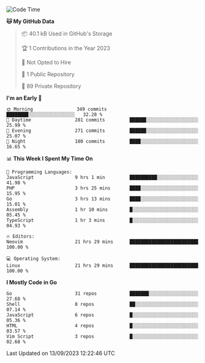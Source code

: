 
<!--START_SECTION:waka-->
![Code Time](http://img.shields.io/badge/Code%20Time-3%2C995%20hrs%2053%20mins-blue)

**🐱 My GitHub Data** 

> 📦 40.1 kB Used in GitHub's Storage 
 > 
> 🏆 1 Contributions in the Year 2023
 > 
> 🚫 Not Opted to Hire
 > 
> 📜 1 Public Repository 
 > 
> 🔑 89 Private Repository 
 > 
**I'm an Early 🐤** 

```text
🌞 Morning                349 commits         ████████░░░░░░░░░░░░░░░░░   32.28 % 
🌆 Daytime                281 commits         ██████░░░░░░░░░░░░░░░░░░░   25.99 % 
🌃 Evening                271 commits         ██████░░░░░░░░░░░░░░░░░░░   25.07 % 
🌙 Night                  180 commits         ████░░░░░░░░░░░░░░░░░░░░░   16.65 % 
```


📊 **This Week I Spent My Time On** 

```text
💬 Programming Languages: 
JavaScript               9 hrs 1 min         ██████████░░░░░░░░░░░░░░░   41.98 % 
PHP                      3 hrs 25 mins       ████░░░░░░░░░░░░░░░░░░░░░   15.95 % 
Go                       3 hrs 13 mins       ████░░░░░░░░░░░░░░░░░░░░░   15.01 % 
Assembly                 1 hr 10 mins        █░░░░░░░░░░░░░░░░░░░░░░░░   05.45 % 
TypeScript               1 hr 3 mins         █░░░░░░░░░░░░░░░░░░░░░░░░   04.93 % 

🔥 Editors: 
Neovim                   21 hrs 29 mins      █████████████████████████   100.00 % 

💻 Operating System: 
Linux                    21 hrs 29 mins      █████████████████████████   100.00 % 
```

**I Mostly Code in Go** 

```text
Go                       31 repos            ███████░░░░░░░░░░░░░░░░░░   27.68 % 
Shell                    8 repos             ██░░░░░░░░░░░░░░░░░░░░░░░   07.14 % 
JavaScript               6 repos             █░░░░░░░░░░░░░░░░░░░░░░░░   05.36 % 
HTML                     4 repos             █░░░░░░░░░░░░░░░░░░░░░░░░   03.57 % 
Vim Script               3 repos             █░░░░░░░░░░░░░░░░░░░░░░░░   02.68 % 
```




 Last Updated on 13/09/2023 12:22:46 UTC
<!--END_SECTION:waka-->
